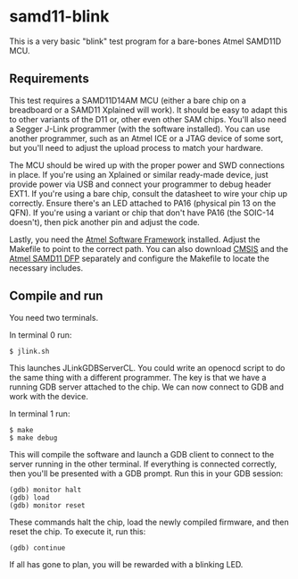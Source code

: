 samd11-blink
============

This is a very basic "blink" test program for a bare-bones Atmel SAMD11D MCU.

Requirements
------------

This test requires a SAMD11D14AM MCU (either a bare chip on a breadboard or a SAMD11 Xplained will work). It should be easy to adapt this to other variants of the D11 or, other even other SAM chips. You'll also need a Segger J-Link programmer (with the software installed). You can use another programmer, such as an Atmel ICE or a JTAG device of some sort, but you'll need to adjust the upload process to match your hardware.

The MCU should be wired up with the proper power and SWD connections in place. If you're using an Xplained or similar ready-made device, just provide power via USB and connect your programmer to debug header EXT1. If you're using a bare chip, consult the datasheet to wire your chip up correctly. Ensure there's an LED attached to PA16 (physical pin 13 on the QFN). If you're using a variant or chip that don't have PA16 (the SOIC-14 doesn't), then pick another pin and adjust the code.

Lastly, you need the [Atmel Software Framework](www.atmel.com/asf) installed. Adjust the Makefile to point to the correct path. You can also download [CMSIS](https://github.com/ARM-software/CMSIS_5/) and the [Atmel SAMD11 DFP](http://packs.download.atmel.com/) separately and configure the Makefile to locate the necessary includes. 

Compile and run
---------------

You need two terminals. 

In terminal 0 run:

	$ jlink.sh

This launches JLinkGDBServerCL. You could write an openocd script to do the same thing with a different programmer. The key is that we have a running GDB server attached to the chip. We can now connect to GDB and work with the device.

In terminal 1 run:

	$ make
	$ make debug

This will compile the software and launch a GDB client to connect to the server running in the other terminal. If everything is connected correctly, then you'll be presented with a GDB prompt. Run this in your GDB session:

	(gdb) monitor halt
	(gdb) load
	(gdb) monitor reset

These commands halt the chip, load the newly compiled firmware, and then reset the chip. To execute it, run this:

	(gdb) continue

If all has gone to plan, you will be rewarded with a blinking LED.
